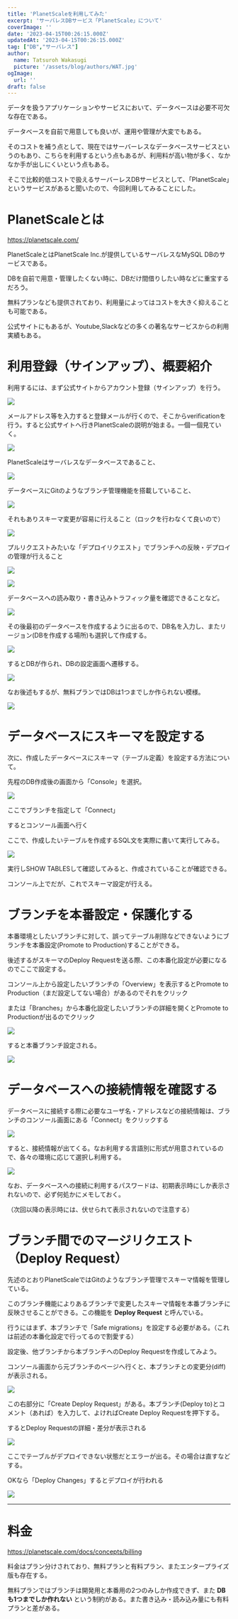 ```yaml
---
title: 'PlanetScaleを利用してみた'
excerpt: 'サーバレスDBサービス「PlanetScale」について'
coverImage: ''
date: '2023-04-15T00:26:15.000Z'
updatedAt: '2023-04-15T00:26:15.000Z'
tag: ["DB","サーバレス"]
author:
  name: Tatsuroh Wakasugi
  picture: '/assets/blog/authors/WAT.jpg'
ogImage:
  url: ''
draft: false
---
```


データを扱うアプリケーションやサービスにおいて、データベースは必要不可欠な存在である。

データベースを自前で用意しても良いが、運用や管理が大変でもある。

そのコストを補う点として、現在ではサーバーレスなデータベースサービスというのもあり、こちらを利用するという点もあるが、利用料が高い物が多く、なかなか手が出しにくいという点もある。

そこで比較的低コストで扱えるサーバーレスDBサービスとして、「PlanetScale」というサービスがあると聞いたので、今回利用してみることにした。

# PlanetScaleとは

https://planetscale.com/

PlanetScaleとはPlanetScale Inc.が提供しているサーバレスなMySQL DBのサービスである。

DBを自前で用意・管理したくない時に、DBだけ間借りしたい時などに重宝するだろう。

無料プランなども提供されており、利用量によってはコストを大きく抑えることも可能である。

公式サイトにもあるが、Youtube,Slackなどの多くの著名なサービスからの利用実績もある。

# 利用登録（サインアップ）、概要紹介

利用するには、まず公式サイトからアカウント登録（サインアップ）を行う。

![](/assets/posts/planetScaleDB/signUp.png)

メールアドレス等を入力すると登録メールが行くので、そこからverificationを行う。すると公式サイトへ行きPlanetScaleの説明が始まる。一個一個見ていく。

![](/assets/posts/planetScaleDB/welcome.png)

PlanetScaleはサーバレスなデータベースであること、

![](/assets/posts/planetScaleDB/serverlessDB.png)

データベースにGitのようなブランチ管理機能を搭載していること、

![](/assets/posts/planetScaleDB/branchingFeature.png)

それもありスキーマ変更が容易に行えること（ロックを行わなくて良いので）

![](/assets/posts/planetScaleDB/nonBlockingSchemaChange.png)

プルリクエストみたいな「デプロイリクエスト」でブランチへの反映・デプロイの管理が行えること

![](/assets/posts/planetScaleDB/deployRequest.png)

![](/assets/posts/planetScaleDB/deployQueue.png)

データベースへの読み取り・書き込みトラフィック量を確認できることなど。

![](/assets/posts/planetScaleDB/ioTraffic.png)


その後最初のデータベースを作成するように出るので、DB名を入力し、またリージョン(DBを作成する場所)も選択して作成する。

![](/assets/posts/planetScaleDB/createDB.png)

するとDBが作られ、DBの設定画面へ遷移する。

![](/assets/posts/planetScaleDB/dbConfig.png)

なお後述もするが、無料プランではDBは1つまでしか作られない模様。

![](/assets/posts/planetScaleDB/oneFreeDB.png)


# データベースにスキーマを設定する

次に、作成したデータベースにスキーマ（テーブル定義）を設定する方法について。

先程のDB作成後の画面から「Console」を選択。

![](/assets/posts/planetScaleDB/console.png)

ここでブランチを指定して「Connect」

するとコンソール画面へ行く

ここで、作成したいテーブルを作成するSQL文を実際に書いて実行してみる。

![](/assets/posts/planetScaleDB/createTable.png)

実行しSHOW TABLESして確認してみると、作成されていることが確認できる。

コンソール上でだが、これでスキーマ設定が行える。

# ブランチを本番設定・保護化する

本番環境としたいブランチに対して、誤ってテーブル削除などできないようにブランチを本番設定(Promote to Production)することができる。

後述するがスキーマのDeploy Requestを送る際、この本番化設定が必要になるのでここで設定する。

コンソール上から設定したいブランチの「Overview」を表示するとPromote to Production（まだ設定してない場合）があるのでそれをクリック

または「Branches」から本番化設定したいブランチの詳細を開くとPromote to Productionが出るのでクリック

![](/assets/posts/planetScaleDB/promoteToProduction.png)

すると本番ブランチ設定される。

![](/assets/posts/planetScaleDB/productionBranch.png)


# データベースへの接続情報を確認する

データベースに接続する際に必要なユーザ名・アドレスなどの接続情報は、ブランチのコンソール画面にある「Connect」をクリックする

![](/assets/posts/planetScaleDB/connect.png)

すると、接続情報が出てくる。なお利用する言語別に形式が用意されているので、各々の環境に応じて選択し利用する。

![](/assets/posts/planetScaleDB/password.png)

なお、データベースへの接続に利用するパスワードは、初期表示時にしか表示されないので、必ず何処かにメモしておく。

（次回以降の表示時には、伏せられて表示されないので注意する）

# ブランチ間でのマージリクエスト（Deploy Request）

先述のとおりPlanetScaleではGitのようなブランチ管理でスキーマ情報を管理している。

このブランチ機能によりあるブランチで変更したスキーマ情報を本番ブランチに反映させることができる。この機能を **Deploy Request** と呼んでいる。

行うにはまず、本ブランチで「Safe migrations」を設定する必要がある。（これは前述の本番化設定で行ってるので割愛する）

設定後、他ブランチから本ブランチへのDeploy Requestを作成してみよう。

コンソール画面から元ブランチのページへ行くと、本ブランチとの変更分(diff)が表示される。

![](/assets/posts/planetScaleDB/schemaDiff.png)

この右部分に「Create Deploy Request」がある。本ブランチ(Deploy to)とコメント（あれば）を入力して、よければCreate Deploy Requestを押下する。

するとDeploy Requestの詳細・差分が表示される

![](/assets/posts/planetScaleDB/deployRequestDetail.png)

ここでテーブルがデプロイできない状態だとエラーが出る。その場合は直すなどする。

OKなら「Deploy Changes」するとデプロイが行われる

![](/assets/posts/planetScaleDB/deployRequestResult.png)

---

# 料金

https://planetscale.com/docs/concepts/billing

料金はプラン分けされており、無料プランと有料プラン、またエンタープライズ版も存在する。

無料プランではブランチは開発用と本番用の2つのみしか作成できず、また **DBも1つまでしか作れない** という制約がある。また書き込み・読み込み量にも有料プランと差がある。